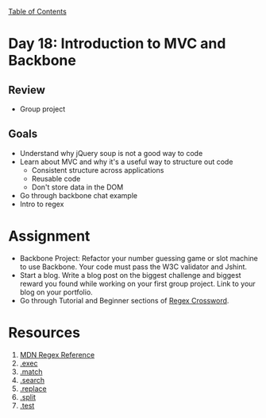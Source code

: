 [Table of Contents](/README.md)

# Day 18: Introduction to MVC and Backbone

## Review
- Group project

## Goals
- Understand why jQuery soup is not a good way to code
- Learn about MVC and why it's a useful way to structure out code
	- Consistent structure across applications
	- Reusable code
	- Don't store data in the DOM
- Go through backbone chat example
- Intro to regex

# Assignment
- Backbone Project: Refactor your number guessing game or slot machine to use Backbone. Your code must pass the W3C validator and Jshint.
- Start a blog. Write a blog post on the biggest challenge and biggest reward you found while working on your first group project. Link to your blog on your portfolio.
- Go through Tutorial and Beginner sections of [Regex Crossword](http://regexcrossword.com/).

# Resources
1. [MDN Regex Reference](https://developer.mozilla.org/en-US/docs/Web/JavaScript/Guide/Regular_Expressions)
2. [.exec](https://developer.mozilla.org/en-US/docs/Web/JavaScript/Reference/Global_Objects/RegExp/exec)
3. [.match](https://developer.mozilla.org/en-US/docs/Web/JavaScript/Reference/Global_Objects/String/match)
4. [.search](https://developer.mozilla.org/en-US/docs/Web/JavaScript/Reference/Global_Objects/String/search)
5. [.replace](https://developer.mozilla.org/en-US/docs/Web/JavaScript/Reference/Global_Objects/String/replace)
6. [.split](https://developer.mozilla.org/en-US/docs/Web/JavaScript/Reference/Global_Objects/String/split)
7. [.test](https://developer.mozilla.org/en-US/docs/Web/JavaScript/Reference/Global_Objects/RegExp/test)
